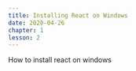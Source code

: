 ```yaml
---
title: Installing React on Windows
date: 2020-04-26
chapter: 1
lesson: 2
---
```


How to install react on windows